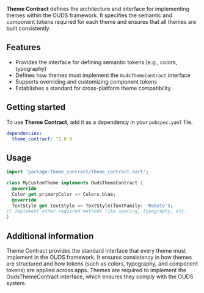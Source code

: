 **Theme Contract** defines the architecture and interface for implementing themes within the OUDS framework. It specifies the semantic and component tokens required for each theme and ensures that all themes are built consistently.

## Features

- Provides the interface for defining semantic tokens (e.g., colors, typography)
- Defines how themes must implement the `OudsThemeContract` interface
- Supports overriding and customizing component tokens
- Establishes a standard for cross-platform theme compatibility

## Getting started

To use **Theme Contract**, add it as a dependency in your `pubspec.yaml` file.

```yaml
dependencies:
  theme_contract: ^1.0.0
```

## Usage

```dart
import 'package:theme_contract/theme_contract.dart';

class MyCustomTheme implements OudsThemeContract {
  @override
  Color get primaryColor => Colors.blue;
  @override
  TextStyle get textStyle => TextStyle(fontFamily: 'Roboto');
// Implement other required methods like spacing, typography, etc.
}

```
## Additional information
Theme Contract provides the standard interface that every theme must implement in the OUDS framework. It ensures consistency in how themes are structured and how tokens (such as colors, typography, and component tokens) are applied across apps. Themes are required to implement the OudsThemeContract interface, which ensures they comply with the OUDS system.



